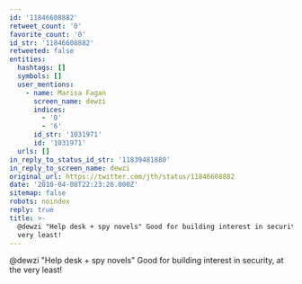 ```yaml
---
id: '11846608882'
retweet_count: '0'
favorite_count: '0'
id_str: '11846608882'
retweeted: false
entities:
  hashtags: []
  symbols: []
  user_mentions:
    - name: Marisa Fagan
      screen_name: dewzi
      indices:
        - '0'
        - '6'
      id_str: '1031971'
      id: '1031971'
  urls: []
in_reply_to_status_id_str: '11839481880'
in_reply_to_screen_name: dewzi
original_url: https://twitter.com/jth/status/11846608882
date: '2010-04-08T22:23:26.000Z'
sitemap: false
robots: noindex
reply: true
title: >-
  @dewzi "Help desk + spy novels" Good for building interest in security, at the
  very least!
---
```


@dewzi "Help desk + spy novels" Good for building interest in security, at the very least!